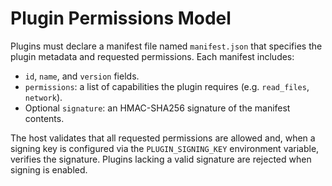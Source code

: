 # Plugin Permissions Model

Plugins must declare a manifest file named `manifest.json` that specifies the plugin
metadata and requested permissions. Each manifest includes:

- `id`, `name`, and `version` fields.
- `permissions`: a list of capabilities the plugin requires (e.g. `read_files`, `network`).
- Optional `signature`: an HMAC-SHA256 signature of the manifest contents.

The host validates that all requested permissions are allowed and, when a signing
key is configured via the `PLUGIN_SIGNING_KEY` environment variable, verifies the
signature. Plugins lacking a valid signature are rejected when signing is
enabled.
